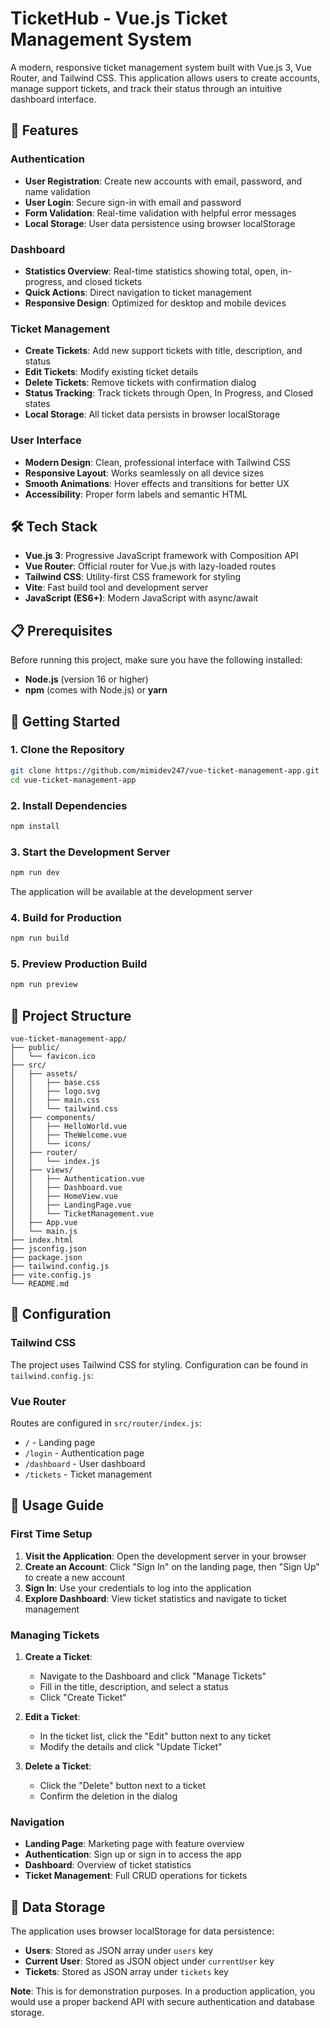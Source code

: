 # TicketHub - Vue.js Ticket Management System

A modern, responsive ticket management system built with Vue.js 3, Vue Router, and Tailwind CSS. This application allows users to create accounts, manage support tickets, and track their status through an intuitive dashboard interface.

## 🚀 Features

### Authentication
- **User Registration**: Create new accounts with email, password, and name validation
- **User Login**: Secure sign-in with email and password
- **Form Validation**: Real-time validation with helpful error messages
- **Local Storage**: User data persistence using browser localStorage

### Dashboard
- **Statistics Overview**: Real-time statistics showing total, open, in-progress, and closed tickets
- **Quick Actions**: Direct navigation to ticket management
- **Responsive Design**: Optimized for desktop and mobile devices

### Ticket Management
- **Create Tickets**: Add new support tickets with title, description, and status
- **Edit Tickets**: Modify existing ticket details
- **Delete Tickets**: Remove tickets with confirmation dialog
- **Status Tracking**: Track tickets through Open, In Progress, and Closed states
- **Local Storage**: All ticket data persists in browser localStorage

### User Interface
- **Modern Design**: Clean, professional interface with Tailwind CSS
- **Responsive Layout**: Works seamlessly on all device sizes
- **Smooth Animations**: Hover effects and transitions for better UX
- **Accessibility**: Proper form labels and semantic HTML

## 🛠️ Tech Stack

- **Vue.js 3**: Progressive JavaScript framework with Composition API
- **Vue Router**: Official router for Vue.js with lazy-loaded routes
- **Tailwind CSS**: Utility-first CSS framework for styling
- **Vite**: Fast build tool and development server
- **JavaScript (ES6+)**: Modern JavaScript with async/await

## 📋 Prerequisites

Before running this project, make sure you have the following installed:

- **Node.js** (version 16 or higher)
- **npm** (comes with Node.js) or **yarn**

## 🚀 Getting Started

### 1. Clone the Repository

```bash
git clone https://github.com/mimidev247/vue-ticket-management-app.git
cd vue-ticket-management-app
```

### 2. Install Dependencies

```bash
npm install
```

### 3. Start the Development Server

```bash
npm run dev
```

The application will be available at the development server

### 4. Build for Production

```bash
npm run build
```

### 5. Preview Production Build

```bash
npm run preview
```

## 📁 Project Structure

```
vue-ticket-management-app/
├── public/
│   └── favicon.ico
├── src/
│   ├── assets/
│   │   ├── base.css
│   │   ├── logo.svg
│   │   ├── main.css
│   │   └── tailwind.css
│   ├── components/
│   │   ├── HelloWorld.vue
│   │   ├── TheWelcome.vue
│   │   └── icons/
│   ├── router/
│   │   └── index.js
│   ├── views/
│   │   ├── Authentication.vue
│   │   ├── Dashboard.vue
│   │   ├── HomeView.vue
│   │   ├── LandingPage.vue
│   │   └── TicketManagement.vue
│   ├── App.vue
│   └── main.js
├── index.html
├── jsconfig.json
├── package.json
├── tailwind.config.js
├── vite.config.js
└── README.md
```

## 🔧 Configuration

### Tailwind CSS

The project uses Tailwind CSS for styling. Configuration can be found in `tailwind.config.js`:


### Vue Router

Routes are configured in `src/router/index.js`:

- `/` - Landing page
- `/login` - Authentication page
- `/dashboard` - User dashboard
- `/tickets` - Ticket management

## 🎯 Usage Guide

### First Time Setup

1. **Visit the Application**: Open the development server  in your browser
2. **Create an Account**: Click "Sign In" on the landing page, then "Sign Up" to create a new account
3. **Sign In**: Use your credentials to log into the application
4. **Explore Dashboard**: View ticket statistics and navigate to ticket management

### Managing Tickets

1. **Create a Ticket**:
   - Navigate to the Dashboard and click "Manage Tickets"
   - Fill in the title, description, and select a status
   - Click "Create Ticket"

2. **Edit a Ticket**:
   - In the ticket list, click the "Edit" button next to any ticket
   - Modify the details and click "Update Ticket"

3. **Delete a Ticket**:
   - Click the "Delete" button next to a ticket
   - Confirm the deletion in the dialog

### Navigation

- **Landing Page**: Marketing page with feature overview
- **Authentication**: Sign up or sign in to access the app
- **Dashboard**: Overview of ticket statistics
- **Ticket Management**: Full CRUD operations for tickets

## 💾 Data Storage

The application uses browser localStorage for data persistence:

- **Users**: Stored as JSON array under `users` key
- **Current User**: Stored as JSON object under `currentUser` key
- **Tickets**: Stored as JSON array under `tickets` key

**Note**: This is for demonstration purposes. In a production application, you would use a proper backend API with secure authentication and database storage.





